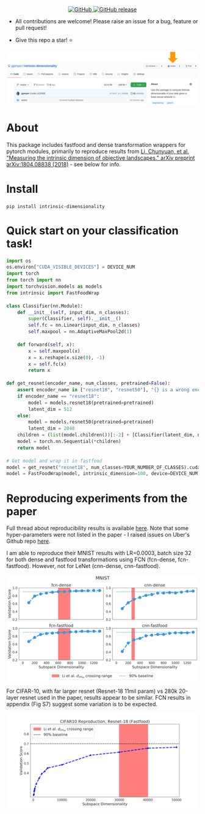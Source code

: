 <p align="center">
    <a href="https://github.com/jgamper/intrinsic-dimensionality/blob/master/LICENSE">
        <img alt="GitHub" src="https://img.shields.io/github/license/jgamper/intrinsic-dimensionality.svg?color=blue">
    </a>
    <a href="https://github.com/jgamper/intrinsic-dimensionality/releases">
        <img alt="GitHub release" src="https://img.shields.io/github/v/release/jgamper/intrinsic-dimensionality?include_prereleases">
    </a>
</p>

* All contributions are welcome! Please raise an issue for a bug, feature or pull request!

* Give this repo a star! :star:

<p align="center">
    <img src="https://raw.githubusercontent.com/jgamper/intrinsic-dimensionality/master/assets/intrinsic_star.png" width="600"/>
<p>

# About

This package includes fastfood and dense transformation wrappers for pytorch modules, primarily to reproduce results from
[Li, Chunyuan, et al. "Measuring the intrinsic dimension of objective landscapes." arXiv preprint arXiv:1804.08838 (2018)](https://arxiv.org/abs/1804.08838) - see below for info.

# Install

`pip install intrinsic-dimensionality`

# Quick start on your classification task!

```python
import os
os.environ["CUDA_VISIBLE_DEVICES"] = DEVICE_NUM
import torch
from torch import nn
import torchvision.models as models
from intrinsic import FastFoodWrap

class Classifier(nn.Module):
    def __init__(self, input_dim, n_classes):
        super(Classifier, self).__init__()
        self.fc = nn.Linear(input_dim, n_classes)
        self.maxpool = nn.AdaptiveMaxPool2d(1)

    def forward(self, x):
        x = self.maxpool(x)
        x = x.reshape(x.size(0), -1)
        x = self.fc(x)
        return x

def get_resnet(encoder_name, num_classes, pretrained=False):
    assert encoder_name in ["resnet18", "resnet50"], "{} is a wrong encoder name!".format(encoder_name)
    if encoder_name == "resnet18":
        model = models.resnet18(pretrained=pretrained)
        latent_dim = 512
    else:
        model = models.resnet50(pretrained=pretrained)
        latent_dim = 2048
    children = (list(model.children())[:-2] + [Classifier(latent_dim, num_classes)])
    model = torch.nn.Sequential(*children)
    return model

# Get model and wrap it in fastfood
model = get_resnet("resnet18", num_classes=YOUR_NUMBER_OF_CLASSES).cuda()
model = FastFoodWrap(model, intrinsic_dimension=100, device=DEVICE_NUM)
```

# Reproducing experiments from the paper

Full thread about reproducibility results is available [here](https://twitter.com/brutforcimag/status/1240335205807816705?s=20).
Note that some hyper-parameters were not listed in the paper - I raised issues on Uber's Github repo [here](https://github.com/uber-research/intrinsic-dimension/issues/5).

I am able to reproduce their MNIST results with LR=0.0003, batch size 32 for both dense and fastfood transformations
using FCN (fcn-dense, fcn-fastfood). However, not for LeNet (cnn-dense, cnn-fastfood).

<p align="center">
    <img src="https://raw.githubusercontent.com/jgamper/intrinsic-dimensionality/master/assets/mnist_reproduction.png" width="600"/>
<p>

For CIFAR-10, with far larger resnet (Resnet-18 11mil param) vs 280k 20-layer resnet used in the paper,
results appear to be similar. FCN results in appendix (Fig S7) suggest some variation is to be expected.

<p align="center">
    <img src="https://raw.githubusercontent.com/jgamper/intrinsic-dimensionality/master/assets/cifar10.png" width="600"/>
<p>